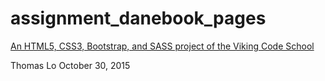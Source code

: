 # assignment_danebook_pages

[An HTML5, CSS3, Bootstrap, and SASS project of the Viking Code School](http://www.vikingcodeschool.com)

Thomas Lo October 30, 2015